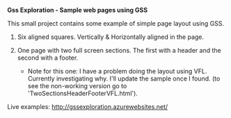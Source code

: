 **Gss Exploration - Sample web pages using GSS**

This small project contains some example of simple page layout using GSS. 

1) Six aligned squares. Vertically & Horizontally aligned in the page.

2) One page with two full screen sections. The first with a header and the second with a footer.
	- Note for this one: I have a problem doing the layout using VFL. Currently investigating why. I'll update
	the sample once I found. (to see the non-working version go to 'TwoSectionsHeaderFooterVFL.html').

Live examples: http://gssexploration.azurewebsites.net/

